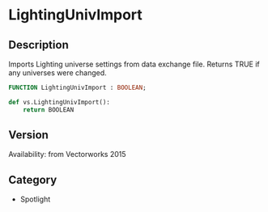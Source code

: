 # LightingUnivImport

## Description
Imports Lighting universe settings from data exchange file. Returns TRUE if any universes were changed.

```pascal
FUNCTION LightingUnivImport : BOOLEAN;
```

```python
def vs.LightingUnivImport():
    return BOOLEAN
```

## Version
Availability: from Vectorworks 2015

## Category
* Spotlight

